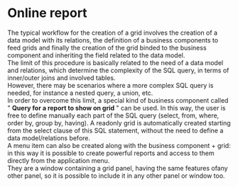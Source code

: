 # Online report

The typical workflow for the creation of a grid involves the creation of a data model with its relations, the definition of a business components to feed grids and finally the creation of the grid binded to the business component and inheriting the field related to the data model.  
The limit of this procedure is basically related to the need of a data model and relations, which determine the complexity of the SQL query, in terms of inner/outer joins and involved tables.  
However, there may be scenarios where a more complex SQL query is needed, for instance a nested query, a union, etc.  
In order to overcome this limit, a special kind of business component called " **Query for a report to show on grid** " can be used. In this way, the user is free to define manually each part of the SQL query \(select, from, where, order by, group by, having\). A readonly grid is automatically created starting from the select clause of this SQL statement, without the need to define a data model/relations before.  
A menu item can also be created along with the business component + grid: in this way it is possible to create powerful reports and access to them directly from the application menu.  
They are a window containing a grid panel, having the same features ofany other panel, so it is possible to include it in any other panel or window too.

